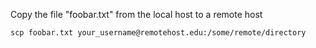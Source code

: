 Copy the file "foobar.txt" from the local host to a remote host

`scp foobar.txt your_username@remotehost.edu:/some/remote/directory`
